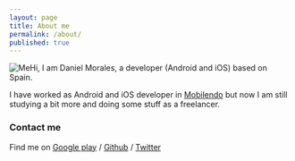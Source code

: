 ```yaml
---
layout: page
title: About me
permalink: /about/
published: true
---
```



![Me]({{site.baseurl}}/assets/image/profile.png)Hi, I am Daniel Morales, a developer (Android and iOS) based on Spain. 

I have worked as Android and iOS developer in [Mobilendo][mb] but now
I am still studying a bit more and doing some stuff as a freelancer.

### Contact me

Find me on [Google play][gplay] / [Github][github] / [Twitter][Twitter]


[mb]: http://mobilendo.com/
[github]: https://github.com/grenderg
[gplay]: https://play.google.com/store/apps/developer?id=GrenderG
[twitter]: https://twitter.com/grenderg
